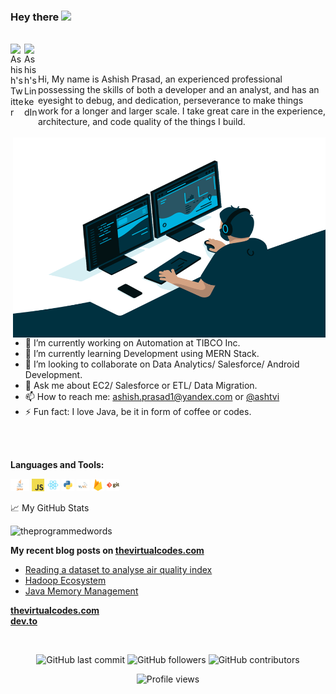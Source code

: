 
### Hey there <img src="https://media.giphy.com/media/hvRJCLFzcasrR4ia7z/giphy.gif" width="25px">
<br/>
<a href="https://twitter.com/ashtvi">
  <img align="left" alt="Ashish's Twitter" width="22px" src="https://raw.githubusercontent.com/peterthehan/peterthehan/master/assets/twitter.svg" />
</a>
<a href="https://www.linkedin.com/in/ashishprasadrknec">
  <img align="left" alt="Ashish's LinkedIn" width="22px" src="https://raw.githubusercontent.com/peterthehan/peterthehan/master/assets/linkedin.svg" />
</a>


<br/>
<br/>

Hi, My name is Ashish Prasad, an experienced professional possessing the skills of both a developer and an analyst, and has an eyesight to debug, and dedication, perseverance to make things work for a longer and larger scale. I take great care in the experience, architecture, and code quality of the things I build.
<br/>
<br/>
<img align="right" alt="GIF" src="https://github.com/theprogrammedwords/theprogrammedwords/blob/main/code.gif" width="500" height="320" />
<br/>

- 🔭 I’m currently working on Automation at TIBCO Inc.
- 🌱 I’m currently learning Development using MERN Stack.
- 👯 I’m looking to collaborate on Data Analytics/ Salesforce/ Android Development.
- 💬 Ask me about EC2/ Salesforce or ETL/ Data Migration.
- 📫 How to reach me: ashish.prasad1@yandex.com or [@ashtvi](https://twitter.com/ashtvi)
- ⚡ Fun fact: I love Java, be it in form of coffee or codes.
  
<br/>
<br/>

**Languages and Tools:**  

<code><img height="20" src="https://github.com/theprogrammedwords/theprogrammedwords/blob/main/java_logo_640.jpg"></code>
<code><img height="20" src="https://raw.githubusercontent.com/github/explore/80688e429a7d4ef2fca1e82350fe8e3517d3494d/topics/javascript/javascript.png"></code>
<code><img height="20" src="https://raw.githubusercontent.com/github/explore/80688e429a7d4ef2fca1e82350fe8e3517d3494d/topics/react/react.png"></code>
<code><img height="20" src="https://raw.githubusercontent.com/github/explore/80688e429a7d4ef2fca1e82350fe8e3517d3494d/topics/python/python.png"></code>
<code><img height="20" src="https://raw.githubusercontent.com/github/explore/80688e429a7d4ef2fca1e82350fe8e3517d3494d/topics/mysql/mysql.png"></code>
<code><img height="20" src="https://raw.githubusercontent.com/github/explore/80688e429a7d4ef2fca1e82350fe8e3517d3494d/topics/firebase/firebase.png"></code>
<code><img height="20" src="https://raw.githubusercontent.com/github/explore/80688e429a7d4ef2fca1e82350fe8e3517d3494d/topics/git/git.png"></code>


📈 My GitHub Stats

<img src="https://github-readme-stats.vercel.app/api?username=theprogrammedwords&show_icons=true&theme=gotham&hide=prs,issues,contribs" alt="theprogrammedwords" />

 
<br/>

**My recent blog posts on [thevirtualcodes.com](https://www.thevirtualcodes.com/)**
<!-- BLOG-POST-LIST:START -->
- [Reading a dataset to analyse air quality index](https://www.thevirtualcodes.com/post/r-programming-week-2-assignment-1)
- [Hadoop Ecosystem](https://www.thevirtualcodes.com/post/hadoop-ecosystem)
- [Java Memory Management](https://www.thevirtualcodes.com/post/java-memory-management)

<!-- BLOG-POST-LIST:END -->

**[thevirtualcodes.com](https://www.thevirtualcodes.com/)**
<br/>
**[dev.to](https://dev.to/theprogrammedwords)**


<br/>

<p align="center"> <img alt="GitHub last commit" src="https://img.shields.io/github/last-commit/theprogrammedwords/Algorithm-Solutions-Java?style=for-the-badge">    <img alt="GitHub followers" src="https://img.shields.io/github/followers/theprogrammedwords?style=for-the-badge">    <img alt="GitHub contributors" src="https://img.shields.io/github/contributors/theprogrammedwords/Algorithm-Solutions-Java?style=for-the-badge"> </p>

<p align="center"><img alt="Profile views" src="https://komarev.com/ghpvc/?username=theprogrammedwords&style=flat-square"></p> 
